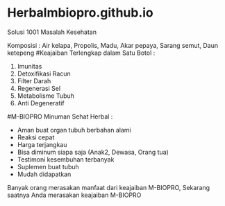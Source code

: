 # Herbalmbiopro.github.io
Solusi 1001 Masalah Kesehatan

Komposisi : Air kelapa, Propolis, Madu, Akar pepaya, Sarang semut, Daun ketepeng
#Keajaiban Terlengkap dalam Satu Botol :
1. Imunitas
2. Detoxifikasi Racun
3. Filter Darah
4. Regenerasi Sel
5. Metabolisme Tubuh
6. Anti Degeneratif

#M-BIOPRO Minuman Sehat Herbal : 
- Aman buat organ tubuh berbahan alami
- Reaksi cepat
- Harga terjangkau
- Bisa diminum siapa saja (Anak2, Dewasa, Orang tua)
- Testimoni kesembuhan terbanyak
- Suplemen buat tubuh
- Mudah didapatkan

Banyak orang merasakan manfaat dari keajaiban M-BIOPRO,
Sekarang saatnya Anda merasakan keajaiban M-BIOPRO 
